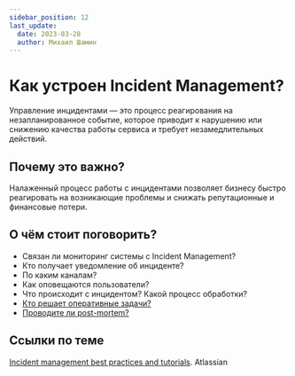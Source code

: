 ```yaml
---
sidebar_position: 12
last_update:
  date: 2023-03-28
  author: Михаил Шамин
---
```

# Как устроен Incident Management?

Управление инцидентами — это процесс реагирования на незапланированное событие, которое приводит к нарушению или снижению качества работы сервиса и требует незамедлительных действий.

## Почему это важно?
Налаженный процесс работы с инцидентами позволяет бизнесу быстро реагировать на возникающие проблемы и снижать репутационные и финансовые потери.

## О чём стоит поговорить?
- Связан ли мониторинг системы с Incident Management?
- Кто получает уведомление об инциденте?
- По каким каналам?
- Как оповещаются пользователи?
- Что происходит с инцидентом? Какой процесс обработки?
- [Кто решает оперативные задачи?](urgent.md)
- [Проводите ли post-mortem?](postMortem.md)

## Ссылки по теме
[Incident management best practices and tutorials](https://www.atlassian.com/ru/incident-management). Atlassian
